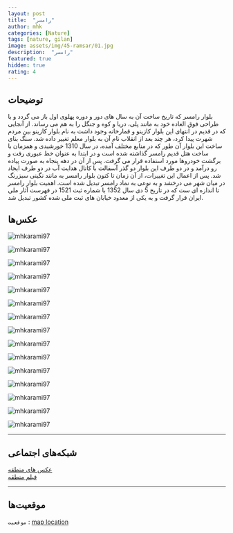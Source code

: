 ```yaml
---
layout: post
title:  "رامسر"
author: mhk
categories: [Nature]
tags: [nature, gilan]
image: assets/img/45-ramsar/01.jpg
description:  "رامسر"
featured: true
hidden: true
rating: 4
---
```


## توضیحات
بلوار رامسر که تاریخ ساخت آن به سال های دور و دوره پهلوی اول باز می گردد و با طراحی فوق العاده خود به مانند پلی، دریا و کوه و جنگل را به هم می رساند. از آنجایی که در قدیم در انتهای این بلوار کازینو و قمارخانه وجود داشت به نام بلوار کازینو بین مردم شهرت پیدا کرد، هر چند بعد از انقلاب نام آن به بلوار معلم تغییر داده شد. سنگ بنای ساخت این بلوار آن طور که در منابع مختلف آمده، در سال 1310 خورشیدی و همزمان با ساخت هتل قدیم رامسر گذاشته شده است و در ابتدا به عنوان خط عبوری رفت و برگشت خودروها مورد استفاده قرار می گرفت. پس از آن در دهه پنجاه به صورت پیاده رو درآمد و در دو طرف این بلوار دو گذر آسفالت با کانال هدایت آب در دو طرف ایجاد شد. پس از اعمال این تغییرات، از آن زمان تا کنون بلوار رامسر به مانند نگینی سبزرنگ در میان شهر می درخشد و به نوعی به نماد رامسر تبدیل شده است. اهمیت بلوار رامسر تا اندازه ای ست که در تاریخ 5 دی سال 1352 با شماره ثبت 1521 در فهرست آثار ملی ایران قرار گرفت و به یکی از معدود خیابان های ثبت ملی شده کشور تبدیل شد.   

## عکس‌ها

![mhkarami97](/assets/img/45-ramsar/01.jpg)  

![mhkarami97](/assets/img/45-ramsar/02.jpg)  

![mhkarami97](/assets/img/45-ramsar/03.jpg)  

![mhkarami97](/assets/img/45-ramsar/04.jpg)  

![mhkarami97](/assets/img/45-ramsar/05.jpg)  

![mhkarami97](/assets/img/45-ramsar/06.jpg)  

![mhkarami97](/assets/img/45-ramsar/07.jpg)  

![mhkarami97](/assets/img/45-ramsar/08.jpg)  

![mhkarami97](/assets/img/45-ramsar/09.jpg)  

![mhkarami97](/assets/img/45-ramsar/10.jpg)  

![mhkarami97](/assets/img/45-ramsar/11.jpg)  

![mhkarami97](/assets/img/45-ramsar/12.jpg)  

![mhkarami97](/assets/img/45-ramsar/13.jpg)  

![mhkarami97](/assets/img/45-ramsar/14.jpg)  

![mhkarami97](/assets/img/45-ramsar/15.jpg)  

---

## شبکه‌های اجتماعی

[عکس های منطقه](https://www.instagram.com/p/Cbw3l5eqBOP/)  
[فیلم منطقه]()  

---

## موقعیت‌ها

`موقعیت` : [map location](https://www.google.com/maps/place/Casino+Boulevard/@36.9108832,50.6654189,17z/data=!4m13!1m7!3m6!1s0x3f8b0a0fd726aa31:0x455a3dffe97292a9!2sMazandaran+Province,+Ramsar,+Moallem+Blvd!3b1!8m2!3d36.9108832!4d50.6676076!3m4!1s0x3f8b0a11b55c31b3:0x16879a96e876680d!8m2!3d36.9113314!4d50.6677833)  